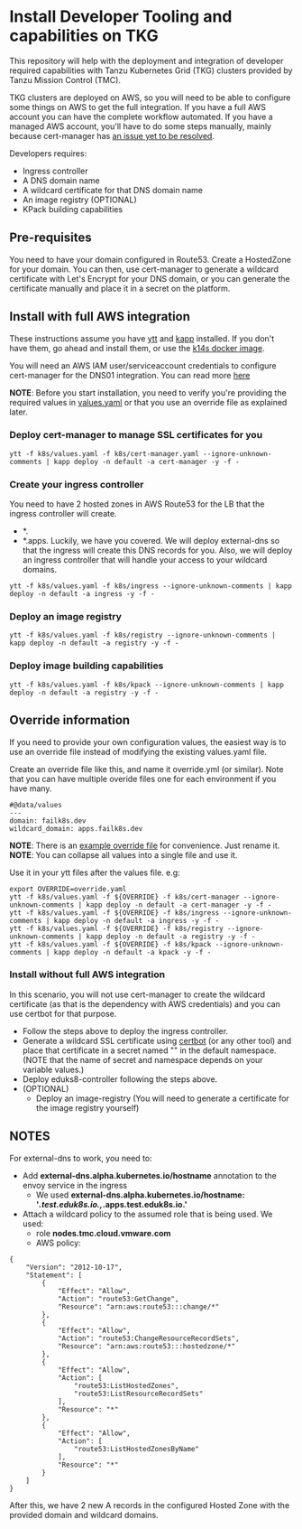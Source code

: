 # Install Developer Tooling and capabilities on TKG
This repository will help with the deployment and integration of developer required capabilities with Tanzu Kubernetes Grid (TKG) clusters provided by Tanzu Mission Control (TMC).

TKG clusters are deployed on AWS, so you will need to be able to configure some things on AWS to get the full integration. If you have a full AWS account you can have the complete workflow automated. If you have a managed AWS account, you'll have to do some steps manually, mainly because cert-manager has [an issue yet to be resolved](https://github.com/jetstack/cert-manager/issues/2779).

Developers requires:
- Ingress controller
- A DNS domain name
- A wildcard certificate for that DNS domain name
- An image registry (OPTIONAL)
- KPack building capabilities

## Pre-requisites
You need to have your domain configured in Route53. Create a HostedZone for your domain. You can then, use cert-manager to generate a wildcard certificate with Let's Encrypt for your DNS domain, or you can generate the certificate manually and place it in a secret on the platform.

## Install with full AWS integration
These instructions assume you have [ytt](https://get-ytt.io/) and [kapp](https://get-kapp.io/) installed. If you don't have them, go ahead and install them, or use the [k14s docker image](https://hub.docker.com/r/k14s/image).

You will need an AWS IAM user/serviceaccount credentials to configure cert-manager for the DNS01 integration. You can read more [here](https://medium.com/@Amet13/wildcard-k8s-4998173b16c8)

__NOTE__: Before you start installation, you need to verify you're providing the required values in [values.yaml](.k8s/values.yaml) or that you use an override file as explained later.
  
### Deploy cert-manager to manage SSL certificates for you
```
ytt -f k8s/values.yaml -f k8s/cert-manager.yaml --ignore-unknown-comments | kapp deploy -n default -a cert-manager -y -f -
```

### Create your ingress controller
You need to have 2 hosted zones in AWS Route53 for the LB that the ingress controller will create.
  * *.<DOMAIN> 
  * *.apps.<DOMAIN>
Luckily, we have you covered. We will deploy external-dns so that the ingress will create this DNS records for you. Also, we will deploy an ingress controller that will handle your access to your wildcard domains.

```
ytt -f k8s/values.yaml -f k8s/ingress --ignore-unknown-comments | kapp deploy -n default -a ingress -y -f -
```

### Deploy an image registry

```
ytt -f k8s/values.yaml -f k8s/registry --ignore-unknown-comments | kapp deploy -n default -a registry -y -f -
```

### Deploy image building capabilities

```
ytt -f k8s/values.yaml -f k8s/kpack --ignore-unknown-comments | kapp deploy -n default -a registry -y -f -
```


## Override information
If you need to provide your own configuration values, the easiest way is to use an override file instead of modifying the existing values.yaml file.

Create an override file like this, and name it override.yml (or similar). Note that you can have multiple overide files one for each environment if you have many.

```
#@data/values
---
domain: failk8s.dev
wildcard_domain: apps.failk8s.dev
```

__NOTE__: There is an [example override file](override.yml.example) for convenience. Just rename it.
__NOTE__: You can collapse all values into a single file and use it.

Use it in your ytt files after the values file. e.g:

```
export OVERRIDE=override.yaml
ytt -f k8s/values.yaml -f ${OVERRIDE} -f k8s/cert-manager --ignore-unknown-comments | kapp deploy -n default -a cert-manager -y -f -
ytt -f k8s/values.yaml -f ${OVERRIDE} -f k8s/ingress --ignore-unknown-comments | kapp deploy -n default -a ingress -y -f -
ytt -f k8s/values.yaml -f ${OVERRIDE} -f k8s/registry --ignore-unknown-comments | kapp deploy -n default -a registry -y -f -
ytt -f k8s/values.yaml -f ${OVERRIDE} -f k8s/kpack --ignore-unknown-comments | kapp deploy -n default -a kpack -y -f -
```

### Install without full AWS integration
In this scenario, you will not use cert-manager to create the wildcard certificate (as that is the dependency with AWS credentials) and you can use certbot for that purpose. 

* Follow the steps above to deploy the ingress controller. 
* Generate a wildcard SSL certificate using [certbot](https://jloh.co/posts/certbot-route53-dns-validation/) (or any other tool) and place that certificate in a secret named "" in the default namespace. (NOTE that the name of secret and namespace depends on your variable values.)
* Deploy eduks8-controller following the steps above.
* (OPTIONAL)
  * Deploy an image-registry (You will need to generate a certificate for the image registry yourself)




## NOTES

For external-dns to work, you need to:
* Add __external-dns.alpha.kubernetes.io/hostname__ annotation to the envoy service in the ingress
  * We used __external-dns.alpha.kubernetes.io/hostname: '*.test.eduk8s.io.,*.apps.test.eduk8s.io.'__ 
* Attach a wildcard policy to the assumed role that is being used. We used: 
  * role __nodes.tmc.cloud.vmware.com__
  * AWS policy:
```
{
    "Version": "2012-10-17",
    "Statement": [
        {
            "Effect": "Allow",
            "Action": "route53:GetChange",
            "Resource": "arn:aws:route53:::change/*"
        },
        {
            "Effect": "Allow",
            "Action": "route53:ChangeResourceRecordSets",
            "Resource": "arn:aws:route53:::hostedzone/*"
        },
        {
            "Effect": "Allow",
            "Action": [
                "route53:ListHostedZones",
                "route53:ListResourceRecordSets"
            ],
            "Resource": "*"
        },
        {
            "Effect": "Allow",
            "Action": [
                "route53:ListHostedZonesByName"
            ],
            "Resource": "*"
        }
    ]
}
```

After this, we have 2 new A records in the configured Hosted Zone with the provided domain and wildcard domains.
